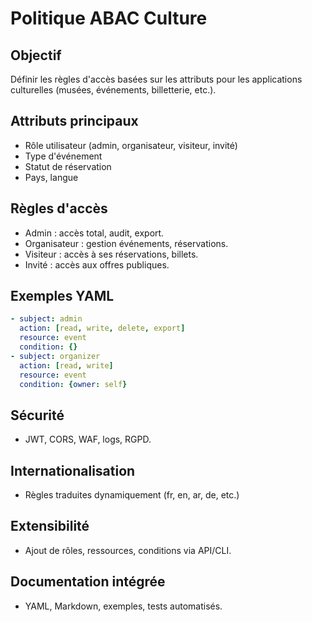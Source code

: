 # Politique ABAC Culture

## Objectif
Définir les règles d'accès basées sur les attributs pour les applications culturelles (musées, événements, billetterie, etc.).

## Attributs principaux
- Rôle utilisateur (admin, organisateur, visiteur, invité)
- Type d'événement
- Statut de réservation
- Pays, langue

## Règles d'accès
- Admin : accès total, audit, export.
- Organisateur : gestion événements, réservations.
- Visiteur : accès à ses réservations, billets.
- Invité : accès aux offres publiques.

## Exemples YAML
```yaml
- subject: admin
  action: [read, write, delete, export]
  resource: event
  condition: {}
- subject: organizer
  action: [read, write]
  resource: event
  condition: {owner: self}
```

## Sécurité
- JWT, CORS, WAF, logs, RGPD.

## Internationalisation
- Règles traduites dynamiquement (fr, en, ar, de, etc.)

## Extensibilité
- Ajout de rôles, ressources, conditions via API/CLI.

## Documentation intégrée
- YAML, Markdown, exemples, tests automatisés.
